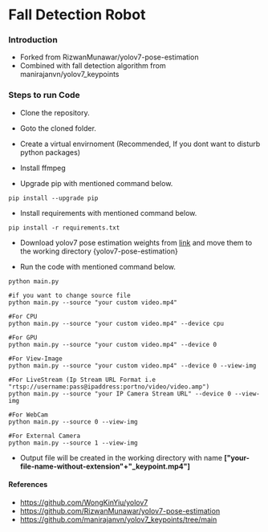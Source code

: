 # Fall Detection Robot

### Introduction
- Forked from RizwanMunawar/yolov7-pose-estimation
- Combined with fall detection algorithm from manirajanvn/yolov7_keypoints

### Steps to run Code
- Clone the repository.

- Goto the cloned folder.
- Create a virtual envirnoment (Recommended, If you dont want to disturb python packages)
- Install ffmpeg
- Upgrade pip with mentioned command below.
```
pip install --upgrade pip
```

- Install requirements with mentioned command below.

```
pip install -r requirements.txt
```

- Download yolov7 pose estimation weights from [link](https://github.com/WongKinYiu/yolov7/releases/download/v0.1/yolov7-w6-pose.pt) and move them to the working directory {yolov7-pose-estimation}


- Run the code with mentioned command below.
```
python main.py

#if you want to change source file
python main.py --source "your custom video.mp4"

#For CPU
python main.py --source "your custom video.mp4" --device cpu

#For GPU
python main.py --source "your custom video.mp4" --device 0

#For View-Image
python main.py --source "your custom video.mp4" --device 0 --view-img

#For LiveStream (Ip Stream URL Format i.e "rtsp://username:pass@ipaddress:portno/video/video.amp")
python main.py --source "your IP Camera Stream URL" --device 0 --view-img

#For WebCam
python main.py --source 0 --view-img

#For External Camera
python main.py --source 1 --view-img
```

- Output file will be created in the working directory with name <b>["your-file-name-without-extension"+"_keypoint.mp4"]</b>

#### References
- https://github.com/WongKinYiu/yolov7
- https://github.com/RizwanMunawar/yolov7-pose-estimation
- https://github.com/manirajanvn/yolov7_keypoints/tree/main

